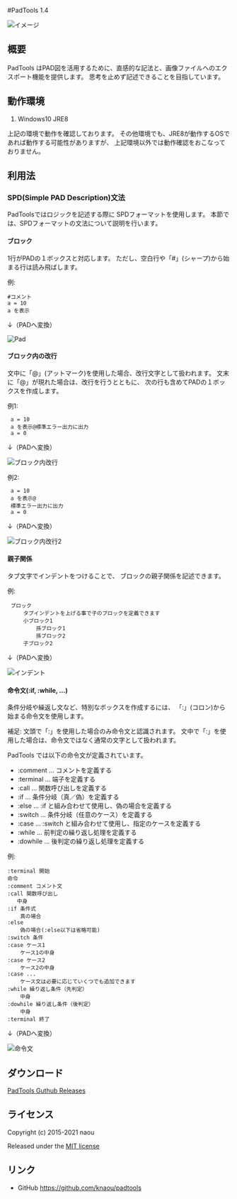 #PadTools 1.4

![イメージ](./images/ss.jpg)

## 概要

PadTools はPAD図を活用するために、直感的な記法と、画像ファイルへのエクスポート機能を提供します。
思考を止めず記述できることを目指しています。

## 動作環境

1. Windows10 JRE8

上記の環境で動作を確認しております。
その他環境でも、JRE8が動作するOSであれば動作する可能性がありますが、
上記環境以外では動作確認をおこなっておりません。

## 利用法

### SPD(Simple PAD Description)文法

PadToolsではロジックを記述する際に SPDフォーマットを使用します。
本節では、SPDフォーマットの文法について説明を行います。

#### ブロック

1行がPADの１ボックスと対応します。
ただし、空白行や「#」(シャープ)から始まる行は読み飛ばします。

例:

    #コメント
    a = 10
    a を表示
    
↓（PADへ変換）

![Pad](./images/format_basic_01.png)

#### ブロック内の改行

文中に「@」(アットマーク)を使用した場合、改行文字として扱われます。
文末に「@」が現れた場合は、改行を行うとともに、
次の行も含めてPADの１ボックスを作成します。

例1:

     a = 10
     a を表示@標準エラー出力に出力
     a = 0

↓（PADへ変換）

![ブロック内改行](./images/format_basic_02.png)

例2:

     a = 10
     a を表示@
     標準エラー出力に出力
     a = 0

↓（PADへ変換）

![ブロック内改行2](./images/format_basic_02.png)

#### 親子関係

タブ文字でインデントをつけることで、 ブロックの親子関係を記述できます。

例:

     ブロック
         タブインデントを上げる事で子のブロックを定義できます
         小ブロック1
             孫ブロック1
             孫ブロック2
         子ブロック2

↓（PADへ変換）

![インデント](./images/format_children_01.png)

#### 命令文(:if, :while, ...)

条件分岐や繰返し文など、特別なボックスを作成するには、
「:」(コロン)から始まる命令文を使用します。

補足:
    文頭で「:」を使用した場合のみ命令文と認識されます。
    文中で「:」を使用した場合は、命令文ではなく通常の文字として扱われます。

PadTools では以下の命令文が定義されています。

* :comment … コメントを定義する
* :terminal … 端子を定義する
* :call … 関数呼び出しを定義する
* :if … 条件分岐（真／偽）を定義する
* :else … :if と組み合わせて使用し、偽の場合を定義する
* :switch … 条件分岐（任意のケース）を定義する
* :case … :switch と組み合わせて使用し、指定のケースを定義する
* :while … 前判定の繰り返し処理を定義する
* :dowhile … 後判定の繰り返し処理を定義する

例:

    :terminal 開始
    命令
    :comment コメント文
    :call 関数呼び出し
       中身
    :if 条件式
        真の場合
    :else
        偽の場合(:else以下は省略可能)
    :switch 条件
    :case ケース1
        ケース1の中身
    :case ケース2
        ケース2の中身
    :case ...
        ケース文は必要に応じていくつでも追加できます
    :while 繰り返し条件（先判定）
        中身
    :dowhile 繰り返し条件（後判定）
        中身
    :terminal 終了

↓（PADへ変換）

![命令文](./images/format_command_01.png)

## ダウンロード

[PadTools Guthub Releases](https://github.com/knaou/padtools/releases)

## ライセンス

Copyright (c) 2015-2021 naou

Released under the [MIT license](http://opensource.org/licenses/mit-license)


## リンク

* GitHub <https://github.com/knaou/padtools>

